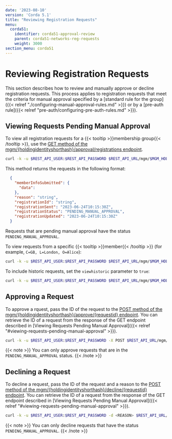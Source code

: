 ```yaml
---
date: '2023-08-10'
version: 'Corda 5.1'
title: "Reviewing Registration Requests"
menu:
  corda51:
    identifier: corda51-approval-review
    parent: corda51-networks-reg-requests
    weight: 3000
section_menu: corda51
---
```

# Reviewing Registration Requests
This section describes how to review and manually approve or decline registration requests. This process applies to registration requests that meet the criteria for manual approval specified by a [standard rule for the group]({{< relref "./configuring-manual-approval-rules.md" >}}) or by a [pre-auth rule]({{< relref "pre-auth/configuring-pre-auth-rules.md" >}}). 

## Viewing Requests Pending Manual Approval

To view all registration requests for a {{< tooltip >}}membership group{{< /tooltip >}}, use the [GET method of the
mgm/{holdingidentityshorthash}/approval/registrations endpoint](../../../reference/rest-api/openapi.html#tag/MGM-API/operation/get_mgm__holdingidentityshorthash__registrations).

```bash
curl -k -u $REST_API_USER:$REST_API_PASSWORD $REST_API_URL/mgm/$MGM_HOLDING_ID/approval/registrations
```

This method returns the requests in the following format:
```JSON
  {
    "memberInfoSubmitted": {
      "data": 
    },
    "reason": "string",
    "registrationId": "string",
    "registrationSent": "2023-06-24T10:15:30Z",
    "registrationStatus": "PENDING_MANUAL_APPROVAL",
    "registrationUpdated": "2023-06-24T10:15:30Z"
  }
```

Requests that are pending manual approval have the status `PENDING_MANUAL_APPROVAL`.

To view requests from a specific {{< tooltip >}}member{{< /tooltip >}} (for example, `C=GB, L=London, O=Alice`):

```bash
curl -k -u $REST_API_USER:$REST_API_PASSWORD $REST_API_URL/mgm/$MGM_HOLDING_ID/approval/registrations?requestsubjectx500name=C%3DGB%2C%20L%3DLondon%2C%20O%3DAlice'
```

To include historic requests, set the `viewhistoric` parameter to `true`:

```bash
curl -k -u $REST_API_USER:$REST_API_PASSWORD $REST_API_URL/mgm/$MGM_HOLDING_ID/approval/registrations?requestsubjectx500name=C%3DGB%2C%20L%3DLondon%2C%20O%3DAlice&viewhistoric=true'
```

## Approving a Request

To approve a rquest, pass the ID of the request to the [POST method of the
mgm/{holdingidentityshorthash}/approve/{requestid} endpoint](../../../reference/rest-api/openapi.html#tag/MGM-API/operation/post_mgm__holdingidentityshorthash__approve__requestid_). You can retrieve the ID of a request from the response of the GET endpoint described in [Viewing Requests Pending Manual Approval]({{< relref "#viewing-requests-pending-manual-approval" >}}). 

```bash
curl -k -u $REST_API_USER:$REST_API_PASSWORD -X POST $REST_API_URL/mgm/$MGM_HOLDING_ID/approve/<REQUEST_-_ID>
```
 {{< note >}}
You can only approve requests that are in the `PENDING_MANUAL_APPROVAL` status.
{{< /note >}}

## Declining a Request

To decline a request, pass the ID of the request and a reason to the [POST method of the
mgm/{holdingidentityshorthash}/decline/{requestid} endpoint](../../../reference/rest-api/openapi.html#tag/MGM-API/operation/post_mgm__holdingidentityshorthash__decline__requestid_). You can retrieve the ID of a request from the response of the GET endpoint described in [Viewing Requests Pending Manual Approval]({{< relref "#viewing-requests-pending-manual-approval" >}}). 

```bash
curl -k -u $REST_API_USER:$REST_API_PASSWORD -d <REASON> $REST_API_URL/mgm/$MGM_HOLDING_ID/decline/<REQUEST_-_ID>
```
 {{< note >}}
You can only decline requests that have the status `PENDING_MANUAL_APPROVAL`.
{{< /note >}}